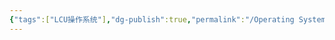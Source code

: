 ```yaml
---
{"tags":["LCU操作系统"],"dg-publish":true,"permalink":"/Operating System/LCU Operating System/专题二：调度与存储管理结合大题/","dgPassFrontmatter":true,"noteIcon":"","created":"2025-06-05T10:04:40.281+08:00","updated":"2025-06-06T17:39:35.193+08:00"}
---
```


